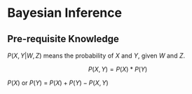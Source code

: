 # Bayesian Inference

## Pre-requisite Knowledge

$P(X,Y|W,Z)$ means the probability of $X$ and $Y$, given $W$ and $Z$.

$$P(X,Y) = P(X) * P(Y)$$

$P(X)$ or $P(Y)$ = $P(X) + P(Y) - P(X,Y)$

